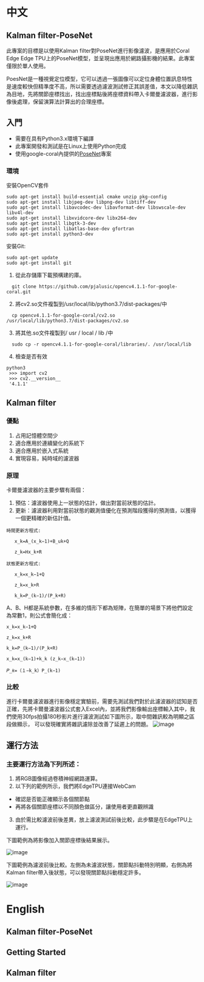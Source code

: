 # **中文**

## Kalman filter-PoseNet
此專案的目標是以使用Kalman filter對PoseNet進行影像濾波，是應用於Coral Edge Edge TPU上的PoseNet模型，並呈現出應用於網路攝影機的結果。此專案僅限於單人使用。

PoesNet是一種視覺定位模型，它可以透過一張圖像可以定位身體位置訊息特性是速度較快但精準度不高，所以需要透過濾波測試修正其誤差值，本文以降低雜訊為目地，先將關節座標找出，找出座標點後將座標資料帶入卡爾曼濾波器，進行影像後處理，保留演算法計算出的合理座標。

## 入門
  * 需要在具有Python3.x環境下編譯
  * 此專案開發和測試是在Linux上使用Python完成
  * 使用google-coral內提供的[PoseNet](https://github.com/google-coral/project-posenet.git)專案

### 環境

 安裝OpenCV套件
```
sudo apt-get install build-essential cmake unzip pkg-config
sudo apt-get install libjpeg-dev libpng-dev libtiff-dev
sudo apt-get install libavcodec-dev libavformat-dev libswscale-dev libv4l-dev
sudo apt-get install libxvidcore-dev libx264-dev
sudo apt-get install libgtk-3-dev
sudo apt-get install libatlas-base-dev gfortran
sudo apt-get install python3-dev

```
 安裝Git:

```
sudo apt-get update
sudo apt-get install git
```
 1. 從此存儲庫下載預構建的庫。
 ```
   git clone https://github.com/pjalusic/opencv4.1.1-for-google-coral.git
 ```
 2. 將cv2.so文件複製到/usr/local/lib/python3.7/dist-packages/中
 ```
   cp opencv4.1.1-for-google-coral/cv2.so /usr/local/lib/python3.7/dist-packages/cv2.so 
 ```
 3. 將其他.so文件複製到/ usr / local / lib /中
 ```
   sudo cp -r opencv4.1.1-for-google-coral/libraries/. /usr/local/lib 
 ```
 4. 檢查是否有效
 ```
 python3
  >>> import cv2
  >>> cv2.__version__
  '4.1.1'
 ```
 
## Kalman filter

### 優點
 1. 占用記憶體空間少
 2. 適合應用於連續變化的系統下
 3. 適合應用於嵌入式系統
 4. 實現容易，純時域的濾波器

### 原理
  卡爾曼濾波器的主要步驟有兩個：
   1. 預估：濾波器使用上一狀態的估計，做出對當前狀態的估計。
   2. 更新：濾波器利用對當前狀態的觀測值優化在預測階段獲得的預測值，以獲得一個更精確的新估計值。
 ```
 時間更新方程式:           
 
    x_k=A_(x_k−1)+B_uk+Q 
    
    z_k=Hx_k+R	
 ```   
 ```   
 狀態更新方程式:
 
    x_k=x_k−1+Q
    
    z_k=x_k+R				
    
    k_k=P_(k−1)/(P_k+R)
 ```
 A、B、H都是系統參數，在多維的情形下都為矩陣，在簡單的場景下將他們設定為常數1，則公式會簡化成：
 ```
 x_k=x_k−1+Q					
 
 z_k=x_k+R					
 
 k_k=P_(k−1)/(P_k+R)	
 
 x_k=x_(k−1)+k_k (z_k−x_(k−1))			
 
 𝑃_𝑘=（１−k_k）P_(k−1)	

 ```
 ### 比較
 進行卡爾曼濾波器進行影像穩定實驗前，需要先測試我們對於此濾波器的認知是否正確，先將卡爾曼濾波器公式套入Excel內，並將我們影像輸出座標輸入其中，我們使用30fps拍攝180秒影片進行濾波測試如下圖所示，取中間雜訊較為明顯之區段做顯示， 可以發現確實將雜訊濾除並改善了延遲上的問題。
![image](https://github.com/Zhan-KJ/Kalman-filter-PoseNet/blob/master/image/image.png?raw=true)

## 運行方法

### 主要運行方法為下列所述：

 1. 將RGB圖像經過卷積神經網路運算。
 2. 以下列的範例所示，我們將EdgeTPU連接WebCam
   * 確認是否能正確顯示各個關節點
   * 再將各個關節座標以不同顏色做區分，讓使用者更直觀辨識
 3. 由於需比較濾波前後差異，放上濾波測試前後比較，此步驟是在EdgeTPU上運行。
 
 下圖範例為將影像加入關節座標後結果展示。
 
![image](https://github.com/Zhan-KJ/Kalman-filter-PoseNet/blob/master/image/output_single_screen.gif?raw=true)

 下圖範例為濾波前後比較。左側為未濾波狀態，關節點抖動特別明顯，右側為將Kalman filter帶入後狀態，可以發現關節點抖動穩定許多。

![image](https://github.com/Zhan-KJ/Kalman-filter-PoseNet/blob/master/image/output_contrast_screen.gif?raw=true)

# **English**

## Kalman filter-PoseNet

## Getting Started

## Kalman filter
